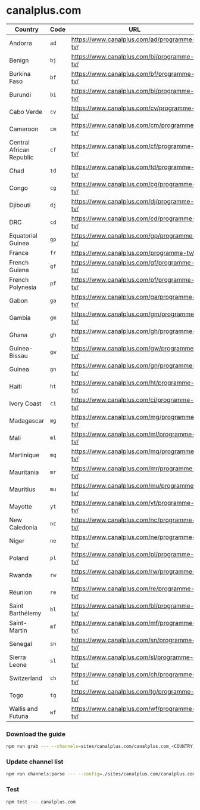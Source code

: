 # canalplus.com

| Country                  | Code | URL                                        |
| ------------------------ | ---- | ------------------------------------------ |
| Andorra                  | `ad` | https://www.canalplus.com/ad/programme-tv/ |
| Benign                   | `bj` | https://www.canalplus.com/bj/programme-tv/ |
| Burkina Faso             | `bf` | https://www.canalplus.com/bf/programme-tv/ |
| Burundi                  | `bi` | https://www.canalplus.com/bi/programme-tv/ |
| Cabo Verde               | `cv` | https://www.canalplus.com/cv/programme-tv/ |
| Cameroon                 | `cm` | https://www.canalplus.com/cm/programme-tv/ |
| Central African Republic | `cf` | https://www.canalplus.com/cf/programme-tv/ |
| Chad                     | `td` | https://www.canalplus.com/td/programme-tv/ |
| Congo                    | `cg` | https://www.canalplus.com/cg/programme-tv/ |
| Djibouti                 | `dj` | https://www.canalplus.com/dj/programme-tv/ |
| DRC                      | `cd` | https://www.canalplus.com/cd/programme-tv/ |
| Equatorial Guinea        | `gp` | https://www.canalplus.com/gp/programme-tv/ |
| France                   | `fr` | https://www.canalplus.com/programme-tv/    |
| French Guiana            | `gf` | https://www.canalplus.com/gf/programme-tv/ |
| French Polynesia         | `pf` | https://www.canalplus.com/pf/programme-tv/ |
| Gabon                    | `ga` | https://www.canalplus.com/ga/programme-tv/ |
| Gambia                   | `gm` | https://www.canalplus.com/gm/programme-tv/ |
| Ghana                    | `gh` | https://www.canalplus.com/gh/programme-tv/ |
| Guinea-Bissau            | `gw` | https://www.canalplus.com/gw/programme-tv/ |
| Guinea                   | `gn` | https://www.canalplus.com/gn/programme-tv/ |
| Haiti                    | `ht` | https://www.canalplus.com/ht/programme-tv/ |
| Ivory Coast              | `ci` | https://www.canalplus.com/ci/programme-tv/ |
| Madagascar               | `mg` | https://www.canalplus.com/mg/programme-tv/ |
| Mali                     | `ml` | https://www.canalplus.com/ml/programme-tv/ |
| Martinique               | `mq` | https://www.canalplus.com/mq/programme-tv/ |
| Mauritania               | `mr` | https://www.canalplus.com/mr/programme-tv/ |
| Mauritius                | `mu` | https://www.canalplus.com/mu/programme-tv/ |
| Mayotte                  | `yt` | https://www.canalplus.com/yt/programme-tv/ |
| New Caledonia            | `nc` | https://www.canalplus.com/nc/programme-tv/ |
| Niger                    | `ne` | https://www.canalplus.com/ne/programme-tv/ |
| Poland                   | `pl` | https://www.canalplus.com/pl/programme-tv/ |
| Rwanda                   | `rw` | https://www.canalplus.com/rw/programme-tv/ |
| Réunion                  | `re` | https://www.canalplus.com/re/programme-tv/ |
| Saint Barthélemy         | `bl` | https://www.canalplus.com/bl/programme-tv/ |
| Saint-Martin             | `mf` | https://www.canalplus.com/mf/programme-tv/ |
| Senegal                  | `sn` | https://www.canalplus.com/sn/programme-tv/ |
| Sierra Leone             | `sl` | https://www.canalplus.com/sl/programme-tv/ |
| Switzerland              | `ch` | https://www.canalplus.com/ch/programme-tv/ |
| Togo                     | `tg` | https://www.canalplus.com/tg/programme-tv/ |
| Wallis and Futuna        | `wf` | https://www.canalplus.com/wf/programme-tv/ |

### Download the guide

```sh
npm run grab --- --channels=sites/canalplus.com/canalplus.com_<COUNTRY_CODE>.channels.xml
```

### Update channel list

```sh
npm run channels:parse --- --config=./sites/canalplus.com/canalplus.com.config.js --output=./sites/canalplus.com/canalplus.com_<COUNTRY_CODE>.channels.xml --set=country:<COUNTRY_CODE>
```

### Test

```sh
npm test --- canalplus.com
```
